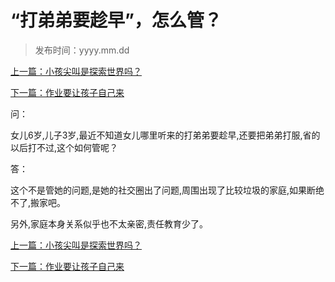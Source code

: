 # “打弟弟要趁早”，怎么管？

> 发布时间：yyyy.mm.dd 

[上一篇：小孩尖叫是探索世界吗？](/education/article85)

[下一篇：作业要让孩子自己来  ](/education/article87)



问：

女儿6岁,儿子3岁,最近不知道女儿哪里听来的打弟弟要趁早,还要把弟弟打服,省的以后打不过,这个如何管呢？ 



答：

这个不是管她的问题,是她的社交圈出了问题,周围出现了比较垃圾的家庭,如果断绝不了,搬家吧。

另外,家庭本身关系似乎也不太亲密,责任教育少了。



[上一篇：小孩尖叫是探索世界吗？](/education/article85)

[下一篇：作业要让孩子自己来  ](/education/article87)

